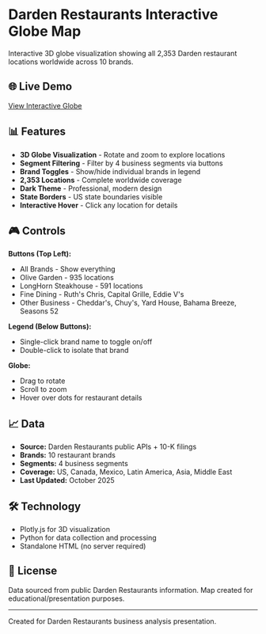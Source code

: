 # Darden Restaurants Interactive Globe Map

Interactive 3D globe visualization showing all 2,353 Darden restaurant locations worldwide across 10 brands.

## 🌐 Live Demo

[View Interactive Globe](https://ongdevlab.github.io/FinCapstone/)

## 📊 Features

- **3D Globe Visualization** - Rotate and zoom to explore locations
- **Segment Filtering** - Filter by 4 business segments via buttons
- **Brand Toggles** - Show/hide individual brands in legend
- **2,353 Locations** - Complete worldwide coverage
- **Dark Theme** - Professional, modern design
- **State Borders** - US state boundaries visible
- **Interactive Hover** - Click any location for details

## 🎮 Controls

**Buttons (Top Left):**
- All Brands - Show everything
- Olive Garden - 935 locations
- LongHorn Steakhouse - 591 locations
- Fine Dining - Ruth's Chris, Capital Grille, Eddie V's
- Other Business - Cheddar's, Chuy's, Yard House, Bahama Breeze, Seasons 52

**Legend (Below Buttons):**
- Single-click brand name to toggle on/off
- Double-click to isolate that brand

**Globe:**
- Drag to rotate
- Scroll to zoom
- Hover over dots for restaurant details

## 📈 Data

- **Source:** Darden Restaurants public APIs + 10-K filings
- **Brands:** 10 restaurant brands
- **Segments:** 4 business segments
- **Coverage:** US, Canada, Mexico, Latin America, Asia, Middle East
- **Last Updated:** October 2025

## 🛠️ Technology

- Plotly.js for 3D visualization
- Python for data collection and processing
- Standalone HTML (no server required)

## 📄 License

Data sourced from public Darden Restaurants information. Map created for educational/presentation purposes.

---

Created for Darden Restaurants business analysis presentation.
